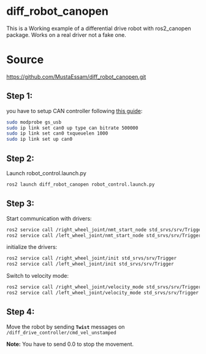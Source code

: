 # diff_robot_canopen

This is a Working example of a differential drive robot with ros2_canopen package.
Works on a real driver not a fake one.
# Source
https://github.com/MustaEssam/diff_robot_canopen.git

## Step 1:

you have to setup CAN controller following [this guide](https://ros-industrial.github.io/ros2_canopen/manual/rolling/quickstart/operation.html):

```bash
sudo modprobe gs_usb
sudo ip link set can0 up type can bitrate 500000
sudo ip link set can0 txqueuelen 1000
sudo ip link set up can0
```

## Step 2:

Launch robot_control.launch.py

```bash
ros2 launch diff_robot_canopen robot_control.launch.py 
```

## Step 3:

Start communication with drivers:

```bash
ros2 service call /right_wheel_joint/nmt_start_node std_srvs/srv/Trigger 
ros2 service call /left_wheel_joint/nmt_start_node std_srvs/srv/Trigger 
```

initialize the drivers:

```bash
ros2 service call /right_wheel_joint/init std_srvs/srv/Trigger
ros2 service call /left_wheel_joint/init std_srvs/srv/Trigger
```

Switch to velocity mode:

```bash
ros2 service call /right_wheel_joint/velocity_mode std_srvs/srv/Trigger 
ros2 service call /left_wheel_joint/velocity_mode std_srvs/srv/Trigger 
```

## Step 4:

Move the robot by sending **`Twist`** messages on `/diff_drive_controller/cmd_vel_unstamped` 

**Note:** You have to send 0.0 to stop the movement.